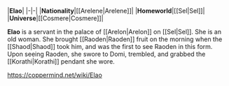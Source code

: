 |**Elao**|
|-|-|
|**Nationality**|[[Arelene\|Arelene]]|
|**Homeworld**|[[Sel\|Sel]]|
|**Universe**|[[Cosmere\|Cosmere]]|

**Elao** is a servant in the palace of [[Arelon\|Arelon]] on [[Sel\|Sel]]. She is an old woman.
She brought [[Raoden\|Raoden]] fruit on the morning when the [[Shaod\|Shaod]] took him, and was the first to see Raoden in this form. Upon seeing Raoden, she swore to Domi, trembled, and grabbed the [[Korathi\|Korathi]] pendant she wore.



https://coppermind.net/wiki/Elao